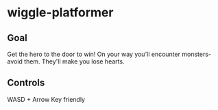 # wiggle-platformer

## Goal

Get the hero to the door to win! On your way you'll encounter monsters- avoid them. They'll make
you lose hearts.

## Controls

WASD + Arrow Key friendly
